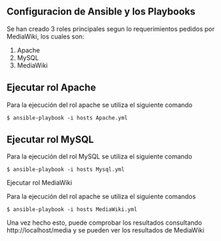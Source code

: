 Configuracion de Ansible y los Playbooks
---
Se han creado 3 roles principales segun lo requerimientos pedidos por MediaWiki, los cuales son:

1. Apache
2. MySQL
3. MediaWiki


Ejecutar rol Apache 
--------

Para la ejecución del rol apache se utiliza el siguiente comando
```
$ ansible-playbook -i hosts Apache.yml
```

Ejecutar rol MySQL 
--------
Para la ejecución del rol MySQL se utiliza el siguiente comando
```
$ ansible-playbook -i hosts Mysql.yml
```

Ejecutar rol MediaWiki 

Para la ejecución del rol apache se utiliza el siguiente comandos

```
$ ansible-playbook -i hosts MediaWiki.yml
```
Una vez hecho esto, puede comprobar los resultados consultando http://localhost/media y se pueden ver los resultados de MediaWiki
